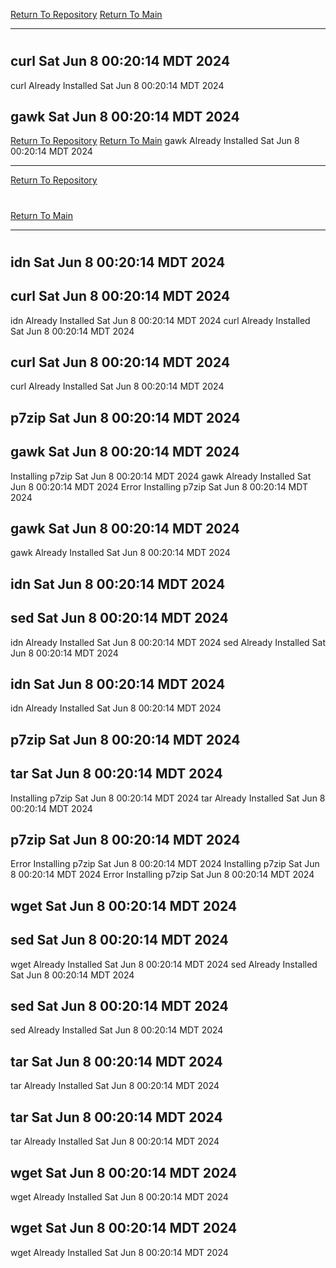 [Return To Repository](https://github.com/DigitalWarrior/piholeparser/)
[Return To Main](https://github.com/DigitalWarrior/piholeparser/blob/master/RecentRunLogs/Mainlog.md)
____________________________________
# 
## curl Sat Jun  8 00:20:14 MDT 2024
curl Already Installed Sat Jun  8 00:20:14 MDT 2024
## gawk Sat Jun  8 00:20:14 MDT 2024
[Return To Repository](https://github.com/DigitalWarrior/piholeparser/)
[Return To Main](https://github.com/DigitalWarrior/piholeparser/blob/master/RecentRunLogs/Mainlog.md)
gawk Already Installed Sat Jun  8 00:20:14 MDT 2024
____________________________________
[Return To Repository](https://github.com/DigitalWarrior/piholeparser/)
# 
[Return To Main](https://github.com/DigitalWarrior/piholeparser/blob/master/RecentRunLogs/Mainlog.md)
____________________________________
# 
## idn Sat Jun  8 00:20:14 MDT 2024
## curl Sat Jun  8 00:20:14 MDT 2024
idn Already Installed Sat Jun  8 00:20:14 MDT 2024
curl Already Installed Sat Jun  8 00:20:14 MDT 2024
## curl Sat Jun  8 00:20:14 MDT 2024
curl Already Installed Sat Jun  8 00:20:14 MDT 2024
## p7zip Sat Jun  8 00:20:14 MDT 2024
## gawk Sat Jun  8 00:20:14 MDT 2024
Installing p7zip Sat Jun  8 00:20:14 MDT 2024
gawk Already Installed Sat Jun  8 00:20:14 MDT 2024
Error Installing p7zip Sat Jun  8 00:20:14 MDT 2024
## gawk Sat Jun  8 00:20:14 MDT 2024
gawk Already Installed Sat Jun  8 00:20:14 MDT 2024
## idn Sat Jun  8 00:20:14 MDT 2024
## sed Sat Jun  8 00:20:14 MDT 2024
idn Already Installed Sat Jun  8 00:20:14 MDT 2024
sed Already Installed Sat Jun  8 00:20:14 MDT 2024
## idn Sat Jun  8 00:20:14 MDT 2024
idn Already Installed Sat Jun  8 00:20:14 MDT 2024
## p7zip Sat Jun  8 00:20:14 MDT 2024
## tar Sat Jun  8 00:20:14 MDT 2024
Installing p7zip Sat Jun  8 00:20:14 MDT 2024
tar Already Installed Sat Jun  8 00:20:14 MDT 2024
## p7zip Sat Jun  8 00:20:14 MDT 2024
Error Installing p7zip Sat Jun  8 00:20:14 MDT 2024
Installing p7zip Sat Jun  8 00:20:14 MDT 2024
Error Installing p7zip Sat Jun  8 00:20:14 MDT 2024
## wget Sat Jun  8 00:20:14 MDT 2024
## sed Sat Jun  8 00:20:14 MDT 2024
wget Already Installed Sat Jun  8 00:20:14 MDT 2024
sed Already Installed Sat Jun  8 00:20:14 MDT 2024
## sed Sat Jun  8 00:20:14 MDT 2024
sed Already Installed Sat Jun  8 00:20:14 MDT 2024
## tar Sat Jun  8 00:20:14 MDT 2024
tar Already Installed Sat Jun  8 00:20:14 MDT 2024
## tar Sat Jun  8 00:20:14 MDT 2024
tar Already Installed Sat Jun  8 00:20:14 MDT 2024
## wget Sat Jun  8 00:20:14 MDT 2024
wget Already Installed Sat Jun  8 00:20:14 MDT 2024
## wget Sat Jun  8 00:20:14 MDT 2024
wget Already Installed Sat Jun  8 00:20:14 MDT 2024
